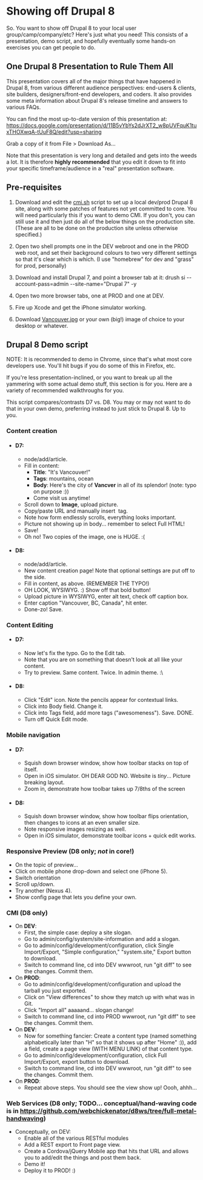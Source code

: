 Showing off Drupal 8
====================

So. You want to show off Drupal 8 to your local user group/camp/company/etc? Here's just what you need! This consists of a presentation, demo script, and hopefully eventually some hands-on exercises you can get people to do.

One Drupal 8 Presentation to Rule Them All
------------

This presentation covers all of the major things that have happened in Drupal 8, from various different audience perspectives: end-users & clients, site builders, designers/front-end developers, and coders. It also provides some meta information about Drupal 8's release timeline and answers to various FAQs.

You can find the most up-to-date version of this presentation at:
https://docs.google.com/presentation/d/11B5vYbYs2dJrXT2_w8pUVFquK1tuxTHOXwqA-tUuF8Q/edit?usp=sharing

Grab a copy of it from File > Download As...

Note that this presentation is very long and detailed and gets into the weeds a lot. It is therefore **highly recommended** that you edit it down to fit into your specific timeframe/audience in a "real" presentation software.

Pre-requisites
----

1. Download and edit the [cmi.sh](https://raw.github.com/webchickenator/drupal8-demo/master/cmi.sh) script to set up a local dev/prod Drupal 8 site, along with some patches of features not yet committed to core. You will need particularly this if you want to demo CMI. If you don't, you can still use it and then just do all of the below things on the production site. (These are all to be done on the production site unless otherwise specified.)

2. Open two shell prompts one in the DEV webroot and one in the PROD web root, and set their background colours to two very different settings so that it's clear which is which. (I use "homebrew" for dev and "grass" for prod, personally)

3. Download and install Drupal 7, and point a browser tab at it: drush si --account-pass=admin --site-name="Drupal 7" -y

4. Open two more browser tabs, one at PROD and one at DEV.
5. Fire up Xcode and get the iPhone simulator working.
6. Download [Vancouver.jpg](https://github.com/webchickenator/drupal8-demo/blob/master/Vancouver.jpg) or your own (big!) image of choice to your desktop or whatever.

Drupal 8 Demo script
-----
NOTE: It is recommended to demo in Chrome, since that's what most core developers use. You'll hit bugs if you do some of this in Firefox, etc.

If you're less presentation-inclined, or you want to break up all the yammering with some actual demo stuff, this section is for you. Here are a variety of recommended walkthroughs for you.

This script compares/contrasts D7 vs. D8. You may or may not want to do that in your own demo, preferring instead to just stick to Drupal 8. Up to you.


### Content creation
  - #### D7:
    - node/add/article.
    - Fill in content:
      - **Title**: "It's Vancouver!"
      - **Tags**: mountains, ocean
      - **Body**: Here's the city of <strong>Vancver</strong> in all of its splendor! (note: typo on purpose :))
      - Come visit us anytime!
    - Scroll down to **Image**, upload picture.
    - Copy/paste URL and manually insert <img> tag.
    - Note how form endlessly scrolls, everything looks important.
    - Picture not showing up in body... remember to select Full HTML!
    - Save!
    - Oh no! Two copies of the image, one is HUGE. :(

  - #### D8:
    - node/add/article.
    - New content creation page! Note that optional settings are put off to the side.
    - Fill in content, as above. (REMEMBER THE TYPO!)
    - OH LOOK, WYSIWYG. :) Show off that bold button!
    - Upload picture in WYSIWYG, enter alt text, check off caption box.
    - Enter caption "Vancouver, BC, Canada", hit enter.
    - Done-zo! Save.

### Content Editing
  - #### D7:
    - Now let's fix the typo. Go to the Edit tab.
    - Note that you are on something that doesn't look at all like your content.
    - Try to preview. Same content. Twice. In admin theme. :\

  - #### D8:
    - Click "Edit" icon. Note the pencils appear for contextual links.
    - Click into Body field. Change it.
    - Click into Tags field, add more tags ("awesomeness"). Save. DONE.
    - Turn off Quick Edit mode.


### Mobile navigation
  - #### D7:
    - Squish down browser window, show how toolbar stacks on top of itself.
    - Open in iOS simulator. OH DEAR GOD NO. Website is *tiny*... Picture breaking layout.
    - Zoom in, demonstrate how toolbar takes up 7/8ths of the screen

  - #### D8:
    - Squish down browser window, show how toolbar flips orientation, then changes to icons at an even smaller size.
    - Note responsive images resizing as well.
    - Open in iOS simulator, demonstrate toolbar icons + quick edit works.


### Responsive Preview (D8 only; *not* in core!)
  - On the topic of preview...
  - Click on mobile phone drop-down and select one (iPhone 5).
  - Switch orientation
  - Scroll up/down.
  - Try another (Nexus 4).
  - Show config page that lets you define your own.



### CMI (D8 only)
  - On **DEV**:
    - First, the simple case: deploy a site slogan.
    - Go to admin/config/system/site-information and add a slogan.
    - Go to admin/config/development/configuration, click Single Import/Export, "Simple configuration," "system.site," Export button to download.
    - Switch to command line, cd into DEV wwwroot, run "git diff" to see the changes. Commit them.
  - On **PROD**:
    - Go to admin/config/development/configuration and upload the tarball you just exported.
    - Click on "View differences" to show they match up with what was in Git.
    - Click "Import all" aaaaand... slogan change!
    - Switch to command line, cd into PROD wwwroot, run "git diff" to see the changes. Commit them.
  - On **DEV**:
    - Now for something fancier: Create a content type (named something alphabetically later than "H" so that it shows up after "Home" :)), add a field, create a page view (WITH MENU LINK) of that content type.
    - Go to admin/config/development/configuration, click Full Import/Export, export button to download.
    - Switch to command line, cd into DEV wwwroot, run "git diff" to see the changes. Commit them.
  - On **PROD**:
    - Repeat above steps. You should see the view show up! Oooh, ahhh...


### Web Services (D8 only; TODO... conceptual/hand-waving code is in https://github.com/webchickenator/d8ws/tree/full-metal-handwaving)
  - Conceptually, on DEV:
    - Enable all of the various RESTful modules
    - Add a REST export to Front page view.
    - Create a Cordova/jQuery Mobile app that hits that URL and allows you to add/edit the things and post them back.
    - Demo it!
    - Deploy it to PROD! :)

